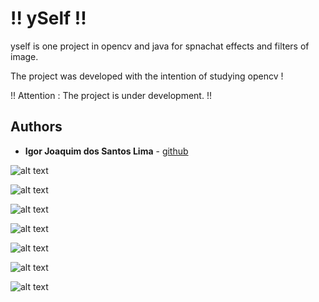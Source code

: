 # !! ySelf !!

yself is one project in opencv and java for spnachat effects and filters of image.

The project was developed with the intention of studying opencv !

!! Attention : The project is under development. !!

## Authors

* **Igor Joaquim dos Santos Lima** - [github](https://github.com/igor036)

![alt text](https://github.com/igor036/ySelf/tree/master/screenshot/mainWindow.png "Main window.")

![alt text](https://github.com/igor036/ySelf/tree/master/screenshot/filters.png "Filters.")

![alt text](https://github.com/igor036/ySelf/tree/master/screenshot/options.png "Options.")

![alt text](https://github.com/igor036/ySelf/tree/master/screenshot/masks.png "Masks.")

![alt text](https://github.com/igor036/ySelf/tree/master/screenshot/glasses1.png "Glasses.")

![alt text](https://github.com/igor036/ySelf/tree/master/screenshot/dog.png "Dog.")

![alt text](https://github.com/igor036/ySelf/tree/master/screenshot/dogAndGlasses.png "Dog + Glasses.")
